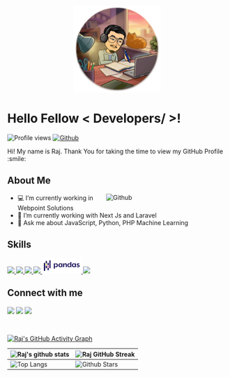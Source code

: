<p align="center">
    <img width="200" src="./images/studying.png">
</p>

<h1> Hello Fellow < Developers/ >! </h1>
<p align='center'>
</p>

![Profile views](https://visitor-badge.glitch.me/badge?page_id=dubbyding.dubbyding)
[![Github](https://img.shields.io/github/followers/dubbyding?label=Follow&style=social)](https://github.com/dubbyding)

<div size='20px'> Hi! My name is Raj. Thank You for taking the time to view my GitHub Profile :smile: 
</div>

<h2> About Me </h2>

<img width="55%" align="right" alt="Github" src="https://raw.githubusercontent.com/onimur/.github/master/.resources/git-header.svg" />

- 💻 I’m currently working in Webpoint Solutions
- 🌱 I’m currently working with Next Js and Laravel
- 💬 Ask me about JavaScript, Python, PHP Machine Learning

<h2> Skills </h2>
<a href= https://github.com/dubbyding?tab=repositories&q=&type=&language=python&sort= > <img width ='32px' src ='https://raw.githubusercontent.com/rahulbanerjee26/githubAboutMeGenerator/main/icons/python.svg'> </a>
<a href= https://github.com/dubbyding?tab=repositories&q=&type=&language=javascript&sort= > <img width ='32px' src ='https://raw.githubusercontent.com/rahulbanerjee26/githubAboutMeGenerator/main/icons/javascript.svg'> </a>
<a href= https://github.com/dubbyding?tab=repositories&q=&type=&language=nodejs&sort= > <img width ='32px' src ='https://www.javatpoint.com/js/nodejs/images/node-js-tutorial.png'> </a>
<a href= https://github.com/dubbyding?tab=repositories&q=&type=&language=tensorflow&sort= > <img width ='32px' src ='https://upload.wikimedia.org/wikipedia/commons/thumb/2/2d/Tensorflow_logo.svg/1915px-Tensorflow_logo.svg.png'> </a>
<a href= https://github.com/dubbyding?tab=repositories&q=&type=&language=pandas&sort= > <img width ='90px' src ='./images/pandas.png'> </a>
<a href= https://github.com/dubbyding?tab=repositories&q=&type=&language=keras&sort= > <img width ='90px' src ='https://keras.io/img/logo.png'> </a>

<h2> Connect with me </h2>
<a href = 'https://www.linkedin.com/in/rajmhrj'> <img width = '32px' align= 'center' src="https://raw.githubusercontent.com/rahulbanerjee26/githubAboutMeGenerator/main/icons/linked-in-alt.svg"/></a> 
<a href = 'https://www.twitter.com/rj_mhrj'> <img width = '32px' align= 'center' src="https://raw.githubusercontent.com/rahulbanerjee26/githubAboutMeGenerator/main/icons/twitter.svg"/></a>
<a href = 'https://www.github.com/dubbyding'> <img width = '32px' align= 'center' src="https://raw.githubusercontent.com/rahulbanerjee26/githubAboutMeGenerator/main/icons/github.svg"/></a>
  
<br>
<br>
  <br>
  
[![Raj's GitHub Activity Graph](https://activity-graph.herokuapp.com/graph?username=dubbyding&theme=moltack)](https://git.io/praveenscience)

| ![Raj's github stats](https://github-readme-stats.vercel.app/api?username=dubbyding&show_icons=true&theme=moltack) | ![Raj GitHub Streak](https://github-readme-streak-stats.herokuapp.com/?user=dubbyding&theme=calm)                                                                                                                |
| ------------------------------------------------------------------------------------------------------------------ | ---------------------------------------------------------------------------------------------------------------------------------------------------------------------------------------------------------------- |
| ![Top Langs](https://github-readme-stats.vercel.app/api/top-langs/?username=dubbyding&theme=react)                 | ![Github Stars](https://github-readme-stats.vercel.app/api?username=dubbyding&show_icons=true&locale=en&count_private=true&hide_rank=true&custom_title=My%20GitHub%20Stats&disable_animations=true&theme=gotham) |

<br>
